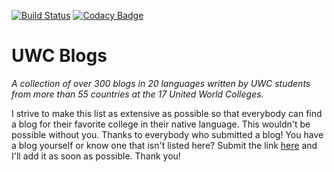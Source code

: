 [![Build Status](https://travis-ci.org/uwc/uwcxblogs.svg?branch=beta)](https://travis-ci.org/uwc/uwcxblogs) [![Codacy Badge](https://api.codacy.com/project/badge/Grade/eeb52160932646a2b42c14cc5eacc6a3)](https://www.codacy.com/app/connor_baer/uwcxblogs)

# UWC Blogs

_A collection of over 300 blogs in 20 languages written by UWC students from more than 55 countries at the 17 United World Colleges._

I strive to make this list as extensive as possible so that everybody can find a blog for their favorite college in their native language. This wouldn't be possible without you. Thanks to everybody who submitted a blog! You have a blog yourself or know one that isn't listed here? Submit the link [here](http://uwcblogs.com/submissions) and I'll add it as soon as possible. Thank you!
